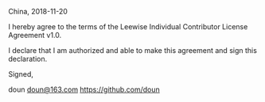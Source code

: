China, 2018-11-20

I hereby agree to the terms of the Leewise Individual Contributor License
Agreement v1.0.

I declare that I am authorized and able to make this agreement and sign this
declaration.

Signed,

doun doun@163.com https://github.com/doun
